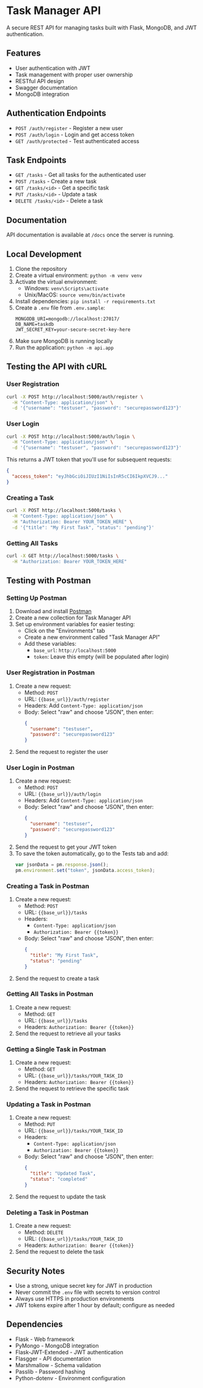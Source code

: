 # Task Manager API

A secure REST API for managing tasks built with Flask, MongoDB, and JWT authentication.

## Features

- User authentication with JWT
- Task management with proper user ownership
- RESTful API design
- Swagger documentation
- MongoDB integration

## Authentication Endpoints

- `POST /auth/register` - Register a new user
- `POST /auth/login` - Login and get access token
- `GET /auth/protected` - Test authenticated access

## Task Endpoints

- `GET /tasks` - Get all tasks for the authenticated user
- `POST /tasks` - Create a new task
- `GET /tasks/<id>` - Get a specific task
- `PUT /tasks/<id>` - Update a task
- `DELETE /tasks/<id>` - Delete a task

## Documentation

API documentation is available at `/docs` once the server is running.

## Local Development

1. Clone the repository
2. Create a virtual environment: `python -m venv venv`
3. Activate the virtual environment:
   - Windows: `venv\Scripts\activate`
   - Unix/MacOS: `source venv/bin/activate`
4. Install dependencies: `pip install -r requirements.txt`
5. Create a `.env` file from `.env.sample`:
   ```
   MONGODB_URI=mongodb://localhost:27017/
   DB_NAME=taskdb
   JWT_SECRET_KEY=your-secure-secret-key-here
   ```
6. Make sure MongoDB is running locally
7. Run the application: `python -m api.app`

## Testing the API with cURL

### User Registration

```bash
curl -X POST http://localhost:5000/auth/register \
  -H "Content-Type: application/json" \
  -d '{"username": "testuser", "password": "securepassword123"}'
```

### User Login

```bash
curl -X POST http://localhost:5000/auth/login \
  -H "Content-Type: application/json" \
  -d '{"username": "testuser", "password": "securepassword123"}'
```

This returns a JWT token that you'll use for subsequent requests:

```json
{
  "access_token": "eyJhbGciOiJIUzI1NiIsInR5cCI6IkpXVCJ9..."
}
```

### Creating a Task

```bash
curl -X POST http://localhost:5000/tasks \
  -H "Content-Type: application/json" \
  -H "Authorization: Bearer YOUR_TOKEN_HERE" \
  -d '{"title": "My First Task", "status": "pending"}'
```

### Getting All Tasks

```bash
curl -X GET http://localhost:5000/tasks \
  -H "Authorization: Bearer YOUR_TOKEN_HERE"
```

## Testing with Postman

### Setting Up Postman

1. Download and install [Postman](https://www.postman.com/downloads/)
2. Create a new collection for Task Manager API
3. Set up environment variables for easier testing:
   - Click on the "Environments" tab
   - Create a new environment called "Task Manager API"
   - Add these variables:
     - `base_url`: `http://localhost:5000`
     - `token`: Leave this empty (will be populated after login)

### User Registration in Postman

1. Create a new request:
   - Method: `POST`
   - URL: `{{base_url}}/auth/register`
   - Headers: Add `Content-Type: application/json`
   - Body: Select "raw" and choose "JSON", then enter:
     ```json
     {
       "username": "testuser",
       "password": "securepassword123"
     }
     ```
2. Send the request to register the user

### User Login in Postman

1. Create a new request:
   - Method: `POST`
   - URL: `{{base_url}}/auth/login`
   - Headers: Add `Content-Type: application/json`
   - Body: Select "raw" and choose "JSON", then enter:
     ```json
     {
       "username": "testuser",
       "password": "securepassword123"
     }
     ```
2. Send the request to get your JWT token
3. To save the token automatically, go to the Tests tab and add:
   ```javascript
   var jsonData = pm.response.json();
   pm.environment.set("token", jsonData.access_token);
   ```

### Creating a Task in Postman

1. Create a new request:
   - Method: `POST`
   - URL: `{{base_url}}/tasks`
   - Headers: 
     - `Content-Type: application/json`
     - `Authorization: Bearer {{token}}`
   - Body: Select "raw" and choose "JSON", then enter:
     ```json
     {
       "title": "My First Task",
       "status": "pending"
     }
     ```
2. Send the request to create a task

### Getting All Tasks in Postman

1. Create a new request:
   - Method: `GET`
   - URL: `{{base_url}}/tasks`
   - Headers: `Authorization: Bearer {{token}}`
2. Send the request to retrieve all your tasks

### Getting a Single Task in Postman

1. Create a new request:
   - Method: `GET`
   - URL: `{{base_url}}/tasks/YOUR_TASK_ID`
   - Headers: `Authorization: Bearer {{token}}`
2. Send the request to retrieve the specific task

### Updating a Task in Postman

1. Create a new request:
   - Method: `PUT`
   - URL: `{{base_url}}/tasks/YOUR_TASK_ID`
   - Headers: 
     - `Content-Type: application/json`
     - `Authorization: Bearer {{token}}`
   - Body: Select "raw" and choose "JSON", then enter:
     ```json
     {
       "title": "Updated Task",
       "status": "completed"
     }
     ```
2. Send the request to update the task

### Deleting a Task in Postman

1. Create a new request:
   - Method: `DELETE`
   - URL: `{{base_url}}/tasks/YOUR_TASK_ID`
   - Headers: `Authorization: Bearer {{token}}`
2. Send the request to delete the task

## Security Notes

- Use a strong, unique secret key for JWT in production
- Never commit the `.env` file with secrets to version control
- Always use HTTPS in production environments
- JWT tokens expire after 1 hour by default; configure as needed

## Dependencies

- Flask - Web framework
- PyMongo - MongoDB integration
- Flask-JWT-Extended - JWT authentication
- Flasgger - API documentation
- Marshmallow - Schema validation
- Passlib - Password hashing
- Python-dotenv - Environment configuration